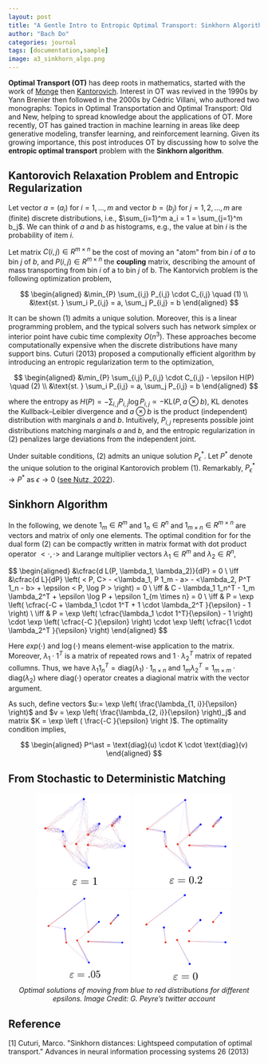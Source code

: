 ```yaml
---
layout: post
title: "A Gentle Intro to Entropic Optimal Transport: Sinkhorn Algorithm"
author: "Bach Do"
categories: journal
tags: [documentation,sample]
image: a3_sinkhorn_algo.png
---
```


**Optimal Transport (OT)** has deep roots in mathematics, started with the work of [Monge](https://tinyurl.com/4aa33a2f) then [Kantorovich](https://tinyurl.com/bdeys323). Interest in OT was revived in the 1990s by Yann Brenier then followed in the 2000s by Cédric Villani, who authored two monographs: Topics in Optimal Transportation and Optimal Transport: Old and New, helping to spread knowledge about the applications of OT. More recently, OT has gained traction in machine learning in areas like deep generative modeling, transfer learning, and reinforcement learning. Given its growing importance, this post introduces OT by discussing how to solve the **entropic optimal transport** problem with the **Sinkhorn algorithm**.

## Kantorovich Relaxation Problem and Entropic Regularization

Let vector $a = (a_i)$ for $i = 1, \ldots, m$ and vector $b = (b_j)$ for $j = 1, 2, \ldots, m$ are (finite) discrete distributions, i.e., $\sum_{i=1}^m a_i = 1 = \sum_{j=1}^m b_j$. We can think of $a$ and $b$ as histograms, e.g., the value at bin $i$ is the probability of item $i$. 

Let matrix $C(i,j) \in R^{m \times n}$ be the cost of moving an "atom" from bin $i$ of $a$ to bin $j$ of $b$, and $P(i, j) \in R^{m \times n}$ the **coupling** matrix, describing the amount of mass transporting from bin $i$ of a to bin $j$ of b. The Kantorvich problem is the following optimization problem,

$$
\begin{aligned}
&\min_{P} \sum_{i,j} P_{i,j} \cdot C_{i,j} \quad (1) \\
&\text{st. } \sum_i P_{i,j} = a, \sum_j P_{i,j} = b
\end{aligned}
$$

It can be shown $(1)$ admits a unique solution. Moreover, this is a linear programming problem, and the typical solvers such has network simplex or interior point have cubic time complexity $O(n^3)$. These approaches become computationally expensive when the discrete distributions have many support bins. Cuturi (2013) proposed a computionally efficient algorithm by introducing an entropic regularization term to the optimization,

$$
\begin{aligned}
&\min_{P} \sum_{i,j} P_{i,j} \cdot C_{i,j} - \epsilon H(P) \quad (2) \\
&\text{st. } \sum_i P_{i,j} = a, \sum_j P_{i,j} = b
\end{aligned}
$$

where the entropy as $H(P) = -\sum_{i,j} P_{i,j} \log P_{i,j} \propto -\text{KL}(P, a \otimes b)$, KL denotes the Kullback–Leibler divergence and $a \otimes b$ is the product (independent) distribution with marginals $a$ and $b$. Intuitively, $P_{i,j}$ represents possible joint distributions matching marginals $a$ and $b$, and the entropic regularization in (2) penalizes large deviations from the independent joint. 

Under suitable conditions, (2) admits an unique solution $P_{\epsilon}^\ast$. Let $P^\ast$ denote the unique solution to the original Kantorovich problem (1). Remarkably, $P_\epsilon^* \to P^*$ as $\epsilon \to 0$ ([see Nutz, 2022](https://www.math.columbia.edu/~mnutz/docs/EOT_lecture_notes.pdf)).

## Sinkhorn Algorithm

In the following, we denote $1_m \in R^m$ and $1_n \in R^n$ and $1_{m \times n} \in R^{m \times n}$ are vectors and matrix of only one elements. The optimal condition for for the dual form $(2)$ can be compactly written in matrix format with dot product operator $<\cdot , \cdot>$ and Larange multiplier vectors $\lambda_1 \in R^{m}$ and $\lambda_2 \in R^{n}$,

$$
\begin{aligned}
&\cfrac{d L(P, \lambda_1, \lambda_2)}{dP} = 0 \\
\iff &\cfrac{d L}{dP} \left(  < P, C> - <\lambda_1, P 1_m - a> - <\lambda_2, P^T 1_n - b> + \epsilon < P, \log P > \right)   = 0 \\
\iff & C - \lambda_1 1_n^T - 1_m \lambda_2^T + \epsilon \log P + \epsilon 1_{m \times n} = 0 \\
\iff & P = \exp \left( \cfrac{-C + \lambda_1 \cdot 1^T + 1 \cdot \lambda_2^T  \}{\epsilon} - 1 \right) \\
\iff & P = \exp \left( \cfrac{\lambda_1 \cdot 1^T}{\epsilon} - 1 \right) \cdot \exp \left( \cfrac{-C }{\epsilon}  \right) \cdot \exp \left( \cfrac{1 \cdot \lambda_2^T }{\epsilon}  \right)
\end{aligned}
$$

Here $exp(\cdot)$ and $\log(\cdot)$ means element-wise application to the matrix. Moreover, $\lambda_1 \cdot 1^T$ is a matrix of repeated rows and $1 \cdot \lambda_2^T$ matrix of repated collumns. Thus, we have $\lambda_1 1_n^T = \text{diag}(\lambda_1) \cdot 1_{n \times n}$ and $1_m \lambda_2^T =  1_{m \times m} \cdot \text{diag}(\lambda_2)$ where diag$(\cdot)$ operator creates a diagional matrix with the vector argument. 

As such, define vectors $u:= \exp \left( \frac{\lambda_{1, i}}{\epsilon} \right)$ and $v = \exp \left( \frac{\lambda_{2, i}}{\epsilon} \right)_j$ and matrix $K =  \exp \left ( \frac{-C }{\epsilon}  \right )$. The optimality condition implies,

$$
\begin{aligned}
P^\ast = \text{diag}(u) \cdot K \cdot \text{diag}(v)
\end{aligned}
$$

## From Stochastic to Deterministic Matching

<p align="center">
<img src="https://github.com/bachvietdo01/bachvietdo01.github.io/blob/main/assets/img/a3_sinkhorn_eps100.png?raw=true" alt="eps100" width="190"/>
<img src="https://github.com/bachvietdo01/bachvietdo01.github.io/blob/main/assets/img/a3_sinkhorn_eps020.png?raw=true" alt="eps020" width="200"/>
<img src="https://github.com/bachvietdo01/bachvietdo01.github.io/blob/main/assets/img/a3_sinkhorn_eps005.png?raw=true" alt="eps005" width="185"/>
<img src="https://github.com/bachvietdo01/bachvietdo01.github.io/blob/main/assets/img/a3_sinkhorn_eps000.png?raw=true" alt="eps000" width="200"/>
<br>
<em>Optimal solutions of moving from blue to red distributions for different epsilons. Image Credit: G. Peyre’s twitter account</em>
</p>


## Reference

[1] Cuturi, Marco. "Sinkhorn distances: Lightspeed computation of optimal transport." Advances in neural information processing systems 26 (2013)






